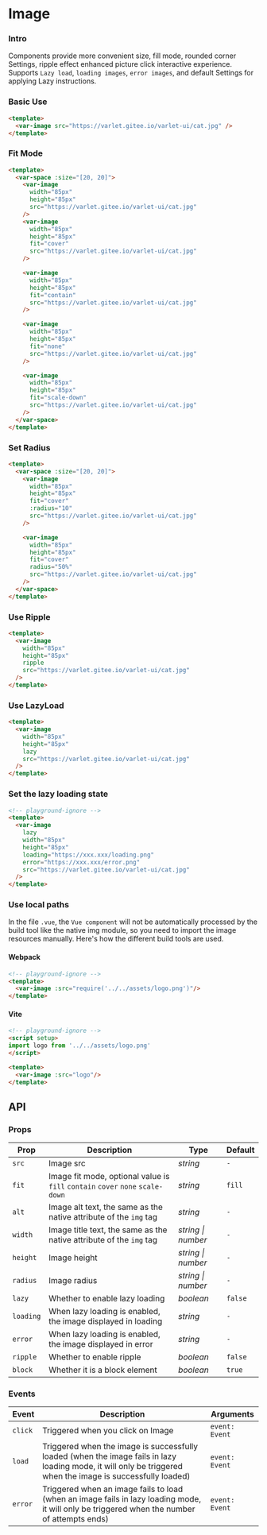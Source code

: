 # Image

### Intro

Components provide more convenient size, fill mode, rounded corner Settings,
ripple effect enhanced picture click interactive experience.
Supports `Lazy load`, `loading images`, `error images`, and default Settings for applying Lazy instructions.

### Basic Use

```html
<template>
  <var-image src="https://varlet.gitee.io/varlet-ui/cat.jpg" />
</template>
```

### Fit Mode

```html
<template>
  <var-space :size="[20, 20]">
    <var-image
      width="85px"
      height="85px"
      src="https://varlet.gitee.io/varlet-ui/cat.jpg"
    />
    <var-image 
      width="85px" 
      height="85px"
      fit="cover" 
      src="https://varlet.gitee.io/varlet-ui/cat.jpg" 
    />

    <var-image 
      width="85px"
      height="85px" 
      fit="contain"
      src="https://varlet.gitee.io/varlet-ui/cat.jpg" 
    />

    <var-image 
      width="85px"
      height="85px"
      fit="none"
      src="https://varlet.gitee.io/varlet-ui/cat.jpg"
    />

    <var-image 
      width="85px"
      height="85px" 
      fit="scale-down"
      src="https://varlet.gitee.io/varlet-ui/cat.jpg" 
    />
  </var-space>
</template>
```

### Set Radius

```html
<template>
  <var-space :size="[20, 20]">
    <var-image
      width="85px"
      height="85px"
      fit="cover"
      :radius="10"
      src="https://varlet.gitee.io/varlet-ui/cat.jpg"
    />

    <var-image
      width="85px"
      height="85px"
      fit="cover"
      radius="50%"
      src="https://varlet.gitee.io/varlet-ui/cat.jpg"
    />
  </var-space>
</template>
```

### Use Ripple

```html
<template>
  <var-image
    width="85px"
    height="85px"
    ripple
    src="https://varlet.gitee.io/varlet-ui/cat.jpg"
  />
</template>
```

### Use LazyLoad

```html
<template>
  <var-image
    width="85px"
    height="85px"
    lazy
    src="https://varlet.gitee.io/varlet-ui/cat.jpg"
  />
</template>
```

### Set the lazy loading state

```html
<!-- playground-ignore -->
<template>
  <var-image 
    lazy
    width="85px" 
    height="85px"
    loading="https://xxx.xxx/loading.png"
    error="https://xxx.xxx/error.png"
    src="https://varlet.gitee.io/varlet-ui/cat.jpg"
  />
</template>
```

### Use local paths

In the file `.vue`,
the `Vue component` will not be automatically processed by the build tool like the native img module,
so you need to import the image resources manually.
Here's how the different build tools are used.

#### Webpack

```html
<!-- playground-ignore -->
<template>
  <var-image :src="require('../../assets/logo.png')"/>
</template>
```

#### Vite

```html
<!-- playground-ignore -->
<script setup>
import logo from '../../assets/logo.png'
</script>

<template>
  <var-image :src="logo"/>
</template>
```

## API

### Props

| Prop | Description                                                                    | Type | Default |
| --- |--------------------------------------------------------------------------------| --- | --- |
| `src` | Image src                                                                      | _string_ | `-` |
| `fit` | Image fit mode, optional value is `fill` `contain` `cover` `none` `scale-down` | _string_ | `fill` |
| `alt` | Image alt text, the same as the native attribute of the `img` tag              | _string_ | `-` |
| `width` | Image title text, the same as the native attribute of the `img` tag            | _string \| number_ | `-` |
| `height` | Image height                                                                   | _string \| number_ | `-` |
| `radius` | Image radius                                                                   | _string \| number_ | `-` |
| `lazy` | Whether to enable lazy loading                                                 | _boolean_ | `false` |
| `loading` | When lazy loading is enabled, the image displayed in loading                   | _string_ | `-` |
| `error` | When lazy loading is enabled, the image displayed in error                     | _string_ | `-` |
| `ripple` | Whether to enable ripple                                                       | _boolean_ | `false` |
| `block` | Whether it is a block element                                                  | _boolean_ | `true` |

### Events

| Event | Description | Arguments |
| --- | --- | --- |
| `click` | Triggered when you click on Image | `event: Event` |
| `load` | Triggered when the image is successfully loaded (when the image fails in lazy loading mode, it will only be triggered when the image is successfully loaded) | `event: Event` |
| `error` | Triggered when an image fails to load (when an image fails in lazy loading mode, it will only be triggered when the number of attempts ends) | `event: Event` |
